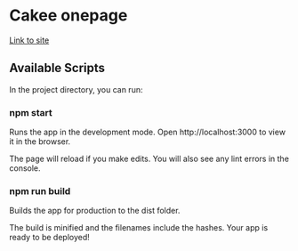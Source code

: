# Cakee onepage

[Link to site](https://norbertluszkiewicz.github.io/SchoolGradingCalculator./)

## Available Scripts

In the project directory, you can run:

### npm start


Runs the app in the development mode.
Open http://localhost:3000 to view it in the browser.

The page will reload if you make edits.
You will also see any lint errors in the console.

### npm run build

Builds the app for production to the dist folder.

The build is minified and the filenames include the hashes.
Your app is ready to be deployed!
